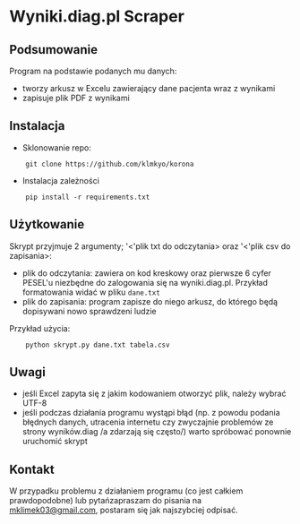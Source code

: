 # Wyniki.diag.pl Scraper
## Podsumowanie
Program na podstawie podanych mu danych:
- tworzy arkusz w Excelu zawierający dane pacjenta wraz z wynikami
- zapisuje plik PDF z wynikami

## Instalacja
- Sklonowanie repo:
```
    git clone https://github.com/klmkyo/korona
```
- Instalacja zależności
```
    pip install -r requirements.txt
```
## Użytkowanie
Skrypt przyjmuje 2 argumenty; '<'plik txt do odczytania> oraz '<'plik csv do zapisania>:
- plik do odczytania: zawiera on kod kreskowy oraz pierwsze 6 cyfer PESEL'u niezbędne do zalogowania się na wyniki.diag.pl. Przykład formatowania widać w pliku ```dane.txt```
- plik do zapisania: program zapisze do niego arkusz, do którego będą dopisywani nowo sprawdzeni ludzie

Przykład użycia:
```
    python skrypt.py dane.txt tabela.csv
```

## Uwagi
- jeśli Excel zapyta się z jakim kodowaniem otworzyć plik, należy wybrać UTF-8
- jeśli podczas działania programu wystąpi błąd (np. z powodu podania błędnych danych, utracenia internetu czy zwyczajnie problemów ze strony wyników.diag /a zdarzają się często/) warto spróbować ponownie uruchomić skrypt

## Kontakt
W przypadku problemu z działaniem programu (co jest całkiem prawdopodobne) lub pytańzapraszam do pisania na mklimek03@gmail.com, postaram się jak najszybciej odpisać.